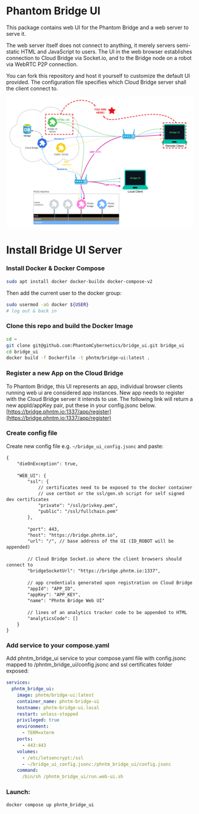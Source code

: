 # Phantom Bridge UI

This package contains web UI for the Phantom Bridge and a web server to serve it.

The web server itself does not connect to anything, it merely servers semi-static HTML and JavaScript to users. The UI in the web browser establishes connection to Cloud Bridge via Socket.io, and to the Bridge node on a robot via WebRTC P2P connection.

You can fork this repository and host it yourself to customize the default UI provided. The configuration file specifies which Cloud Bridge server shall the client connect to.

![Infrastructure map](https://raw.githubusercontent.com/PhantomCybernetics/phntm_bridge_docs/refs/heads/main/img/Architecture_UI_Server.png)

# Install Bridge UI Server

### Install Docker & Docker Compose
```bash
sudo apt install docker docker-buildx docker-compose-v2
```
Then add the current user to the docker group:
```bash
sudo usermod -aG docker ${USER}
# log out & back in
```

### Clone this repo and build the Docker Image
```bash
cd ~
git clone git@github.com:PhantomCybernetics/bridge_ui.git bridge_ui
cd bridge_ui
docker build -f Dockerfile -t phntm/bridge-ui:latest .
```

### Register a new App on the Cloud Bridge
To Phantom Bridge, this UI represents an app, individual browser clients running web ui are considered app instances. New app needs to register with the Cloud Bridge server it intends to use. The following link will return a new appId/appKey pair, put these in your config.jsonc below.
[https://bridge.phntm.io:1337/app/register](https://bridge.phntm.io:1337/app/register)

### Create config file
Create new config file e.g. `~/bridge_ui_config.jsonc` and paste:
```jsonc
{
    "dieOnException": true,

    "WEB_UI": {
        "ssl": {
            // certificates need to be exposed to the docker container
            // use certbot or the ssl/gen.sh script for self signed dev certificates
            "private": "/ssl/privkey.pem",
            "public": "/ssl/fullchain.pem"
        },
        
        "port": 443, 
        "host": "https://bridge.phntm.io",
        "url": "/", // base address of the UI (ID_ROBOT will be appended) 

        // Cloud Bridge Socket.io where the client browsers should connect to
        "bridgeSocketUrl": "https://bridge.phntm.io:1337",

        // app credentials generated upon registration on Cloud Bridge
        "appId": "APP_ID",
        "appKey": "APP_KEY",
        "name": "Phntm Bridge Web UI"

        // lines of an analytics tracker code to be appended to HTML
        "analyticsCode": []
    }
}
```

### Add service to your compose.yaml
Add phntm_bridge_ui service to your compose.yaml file with config.jsonc mapped to /phntm_bridge_ui/config.jsonc and ssl certificates folder exposed:
```yaml
services:
  phntm_bridge_ui:
    image: phntm/bridge-ui:latest
    container_name: phntm-bridge-ui
    hostname: phntm-bridge-ui.local
    restart: unless-stopped
    privileged: true
    environment:
      - TERM=xterm
    ports:
      - 443:443
    volumes:
      - /etc/letsencrypt:/ssl
      - ~/bridge_ui_config.jsonc:/phntm_bridge_ui/config.jsonc
    command:
      /bin/sh /phntm_bridge_ui/run.web-ui.sh
```
### Launch:
```bash
docker compose up phntm_bridge_ui
```

